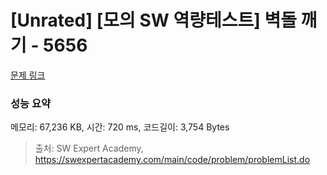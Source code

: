 # [Unrated] [모의 SW 역량테스트] 벽돌 깨기 - 5656 

[문제 링크](https://swexpertacademy.com/main/code/problem/problemDetail.do?contestProbId=AWXRQm6qfL0DFAUo) 

### 성능 요약

메모리: 67,236 KB, 시간: 720 ms, 코드길이: 3,754 Bytes



> 출처: SW Expert Academy, https://swexpertacademy.com/main/code/problem/problemList.do